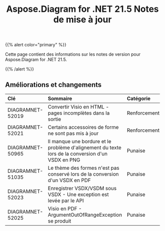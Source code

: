 ﻿---
title: Aspose.Diagram for .NET 21.5 Notes de mise à jour
type: docs
weight: 8
url: /fr/net/aspose-diagram-for-net-21-5-release-notes/
---
{{% alert color="primary" %}} 

Cette page contient des informations sur les notes de version pour Aspose.Diagram for .NET 21.5.

{{% /alert %}} 
## **Améliorations et changements**

|**Clé**|**Sommaire**|**Catégorie**|
|:- |:- |:- |
|DIAGRAMNET-52019|Convertir Visio en HTML - pages incomplètes dans la sortie|Renforcement|
|DIAGRAMNET-52021|Certains accessoires de forme ne sont pas mis à jour|Renforcement|
|DIAGRAMNET-50965|Il manque une bordure et le problème d'alignement du texte lors de la conversion d'un VSDX en PNG|Punaise|
|DIAGRAMNET-51035|Le thème des formes n'est pas conservé lors de la conversion d'un VSDX en PDF|Punaise|
|DIAGRAMNET-52023|Enregistrer VSDX/VSDM sous VSDX - Une exception est levée par le API|Punaise|
|DIAGRAMNET-52025|Visio en PDF - ArgumentOutOfRangeException se produit|Punaise|




